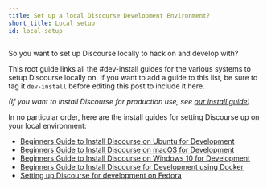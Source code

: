```yaml
---
title: Set up a local Discourse Development Environment?
short_title: Local setup
id: local-setup
---
```


So you want to set up Discourse locally to hack on and develop with?

This root guide links all the #dev-install guides for the various systems to setup Discourse locally on. If you want to add a guide to this list, be sure to tag it `dev-install` before editing this post to include it here.

_(If you want to install Discourse for production use, see [our install guide](https://github.com/discourse/discourse/blob/master/docs/INSTALL.md))_

In no particular order, here are the install guides for setting Discourse up on your local environment:

- [Beginners Guide to Install Discourse on Ubuntu for Development](https://meta.discourse.org/t/beginners-guide-to-install-discourse-on-ubuntu-for-development/14727/)
- [Beginners Guide to Install Discourse on macOS for Development](https://meta.discourse.org/t/beginners-guide-to-install-discourse-on-macos-for-development/15772)
- [Beginners Guide to Install Discourse on Windows 10 for Development](https://meta.discourse.org/t/beginners-guide-to-install-discourse-on-windows-10-for-development/75149/)
- [Beginners Guide to Install Discourse for Development using Docker](https://meta.discourse.org/t/beginners-guide-to-install-discourse-for-development-using-docker/102009/)
- [Setting up Discourse for development on Fedora](https://meta.discourse.org/t/setting-up-discourse-for-development-on-fedora/163348)
